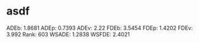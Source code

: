 # asdf

ADEb: 1.8681
ADEp: 0.7393
ADEv: 2.22
FDEb: 3.5454
FDEp: 1.4202
FDEv: 3.992
Rank: 603
WSADE: 1.2838
WSFDE: 2.4021
